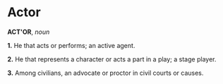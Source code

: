 # Actor

**ACT'OR**, _noun_

**1.** He that acts or performs; an active agent.

**2.** He that represents a character or acts a part in a play; a stage player.

**3.** Among civilians, an advocate or proctor in civil courts or causes.